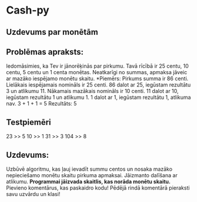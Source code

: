 # Cash-py
Uzdevums par monētām
---
## Problēmas apraksts:
Iedomāsimies, ka Tev ir jānorēķinās par pirkumu. Tavā rīcībā ir 25 centu, 10 centu, 5 centu un 1 centa monētas. Neatkarīgi no summas, apmaksa jāveic ar mazāko iespējamo monētu skaitu.
*Piemērs: Pirkums summa ir 86 centi. Lielākais iespējamais nomināls ir 25 centi. 86 dalot ar 25, iegūstam rezultātu 3 un atlikumu 11. Nākamais mazākais nomināls ir 10 centi. 11 dalot ar 10, iegūstam rezultātu 1 un atlikumu 1. 1 dalot ar 1, iegūstam rezultātu 1, atlikuma nav. 3 + 1 + 1 = 5
Rezultāts: 5

## Testpiemēri
23 >> 5
10 >> 1
31 >> 3
104 >> 8

## Uzdevums:
Uzbūvē algoritmu, kas ļauj ievadīt summu centos un nosaka mazāko nepieciešamo monētu skaitu pirkuma apmaksai.
Jāizmanto dalīšana ar atlikumu.
**Programmai jāizvada skaitlis, kas norāda monētu skaitu.**
Pievieno komentārus, kas paskaidro kodu!
Pēdējā rindā komentārā pieraksti savu uzvārdu un klasi!
